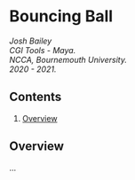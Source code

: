 # Bouncing Ball
*Josh Bailey*<br />
*CGI Tools - Maya.*<br />
*NCCA, Bournemouth University.*<br />
*2020 - 2021.*<br />

## Contents
1. [Overview](#overview)

## Overview
...